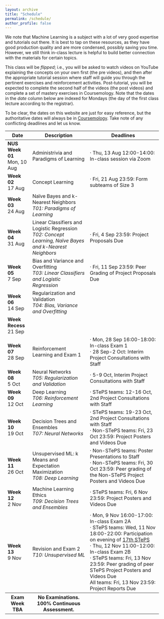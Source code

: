 ```yaml
---
layout: archive
title: "Schedule"
permalink: /schedule/
author_profile: false
---
```


We note that Machine Learning is a subject with a lot of very good expertise and tutorials out there. It is best to tap on these resources, as they have good production quality and are more condensed, possibly saving you time. However, we still think in-class lecture is helpful to build better connection with the materials for certain topics.

This class will be _flipped_; i.e., you will be asked to watch videos on YouTube explaining the concepts on your own first (the pre videos), and then after the appropriate tutorial session where staff will guide you through the pertinent exercises and reinforcement activities. Post-tutorial, you will be expected to complete the second half of the videos (the post videos) and complete a set of mastery exercises in Coursemology.  Note that the dates in the _date_ column below are indexed for Mondays (the day of the first class lecture according to the registrar).

To be clear, the dates on this website are just for easy reference, but the authoritative dates will always be in [Coursemology](https://coursemology.org/courses/1870).  Take note of any conflicting deadlines and let us know.

<!--- For those who find the pace of the videos too fast or needing a bit more time to digest the materials, we will offer an in-class help session during the lecture slot (i.e., Thursdays 12:00-14:00) on the remaining weeks (Weeks 2-6 and 8-12). This is completely optional (not counting against your workload), and we will not be introducing any material for the help sessions. It is just voluntary help from all of us on the staff. -->


<table class="table table-striped">
<thead class="thead-inverse"><tr><th>Date</th><th>Description</th><th>Deadlines</th></tr></thead>
<tbody>
<tr>
  <td><b>NUS Week 01</b><br />Mon, 10 Aug
  </td>
  <td>Administrivia and Paradigms of Learning</td>
  <td>· Thu, 13 Aug 12:00-14:00: In-class session via Zoom
  </td>
</tr>
<tr>
  <td><b>Week 02</b><br />17 Aug
  </td>
  <td>Concept Learning
  </td>
  <td>· Fri, 21 Aug 23:59: Form subteams of Size 3
  </td>
</tr>
<tr>
  <td><b>Week 03</b><br />24 Aug
  </td>
  <td>Naïve Bayes and k-Nearest Neighbors
  <em><br />T01: Paradigms of Learning</em>
  <td>
  </td>
  </td>
</tr>
<tr>
  <td><b>Week 04</b><br />31 Aug
  </td>
  <td>Linear Classifiers and Logistic Regression
  <br /><em>T02: Concept Learning, Naïve Bayes and k-Nearest Neighbors</em>
  </td>
  <td>· Fri, 4 Sep 23:59: Project Proposals Due
  </td>
</tr>
<tr>
  <td><b>Week 05</b><br />7 Sep
  </td>
  <td>Bias and Variance and Overfitting
  <br />
  <em>T03: Linear Classifiers and Logistic Regression</em>
  </td>
  <td>· Fri, 11 Sep 23:59: Peer Grading of Project Proposals Due
  </td>
</tr>
<tr>
  <td><b>Week 06</b><br />14 Sep
  </td>
  <td>Regularization and Validation
  <br /><em>T04: Bias, Variance and Overfitting</em>
  </td>
  <td>
  </td>
</tr>
<tr>
  <td><b>Week Recess</b><br />21 Sep
  </td>
  <td>
  </td>
  <td>
  </td>
</tr>
<tr>
  <td><b>Week 07</b><br />28 Sep
  </td>
  <td>Reinforcement Learning and Exam 1
  </td>
  <td>· Mon, 28 Sep 16:00-18:00: In-class Exam 1
  <br />· 28 Sep-2 Oct: Interim Project Consultations with Staff
  </td>
</tr>
<tr>
  <td><b>Week 08</b><br />5 Oct
  </td>
  <td>Neural Networks
  <br /><em>T05: Regularization and Validation</em>
  </td>
  <td>· 5-9 Oct, Interim Project Consultations with Staff
  </td>
</tr>
<tr>
  <td><b>Week 09</b><br />12 Oct
  </td>
  <td>Deep Learning
  <br /><em>T06: Reinforcement Learning</em>
  </td>
  <td>· STePS teams: 12-16 Oct, 2nd Project Consultations with Staff
  </td>
</tr>
<tr>
  <td><b>Week 10</b><br />19 Oct
  </td>
  <td>Decision Trees and Ensembles
  <br /><em>T07: Neural Networks</em>
  </td>
  <td>· STePS teams: 19-23 Oct, 2nd Project Consultations with Staff
  <br />· Non-STePS teams: Fri, 23 Oct 23:59: Project Posters and Videos Due
  </td>
</tr>
<tr>
  <td><b>Week 11</b><br />26 Oct
  </td>
  <td>Unsupervised ML: k Means and Expectation Maximization
  <br /><em>T08: Deep Learning</em>
  </td>
  <td>· Non-STePS teams: Poster Presentations to Staff
  <br />· Non-STePS teams: Fri, 30 Oct 23:59: Peer grading of the Non-STePS Project Posters and Videos Due
  </td>
</tr>
<tr>
  <td><b>Week 12</b><br />2 Nov
  </td>
  <td>Machine Learning Ethics
  <br /><em>T09: Decision Trees and Ensembles</em>
  </td>
  <td>· STePS teams: Fri, 6 Nov 23:59: Project Posters and Videos Due
  </td>
</tr>
<tr>
  <td><b>Week 13</b><br />9 Nov
  </td>
  <td>Revision and Exam 2
  <br /><em>T10: Unsupervised ML</em>
  </td>
  <td>
    · Mon, 9 Nov 16:00-17:00: In-class Exam 2A
    <br />· STePS teams: Wed, 11 Nov 18:00-22:00: Participation on evening of <a href="http://isteps.comp.nus.edu.sg/event/17th-steps/module/CS3244">17th STePS</a>
    <br />· Thu, 12 Nov 11:00-12:00: In-class Exam 2B
    <br />· STePS teams: Fri, 13 Nov 23:59: Peer grading of peer STePS Project Posters and Videos Due
    <br />All teams: Fri, 13 Nov 23:59: Project Reports Due
  </td>
</tr>
<tr>
  <th><b>Exam Week</b><br />TBA
  </th>
  <th>No Examinations.  100% Continuous Assessment.
  </th>
  <th>
  </th>
</tr>
</tbody></table>

<p><br /></p>

<!--

<p>You can import the below calendar via its URL <a href="https://calendar.google.com/calendar?cid=MTFnY205bm5pNjJxcDIwcWhqOTVpOHFuNHNAZ3JvdXAuY2FsZW5kYXIuZ29vZ2xlLmNvbQ">https://calendar.google.com/calendar?cid=MTFnY205bm5pNjJxcDIwcWhqOTVpOHFuNHNAZ3JvdXAuY2FsZW5kYXIuZ29vZ2xlLmNvbQ</a>.</p>

<center><iframe align="middle" src="https://calendar.google.com/calendar/embed?height=400&amp;wkst=1&amp;bgcolor=%23ffffff&amp;ctz=Asia%2FSingapore&amp;src=MTFnY205bm5pNjJxcDIwcWhqOTVpOHFuNHNAZ3JvdXAuY2FsZW5kYXIuZ29vZ2xlLmNvbQ&amp;color=%230B8043&amp;showCalendars=0&amp;showTz=0&amp;mode=AGENDA" style="border-width:0" width="800" height="400" frameborder="0" scrolling="no"></iframe></center>

-->
